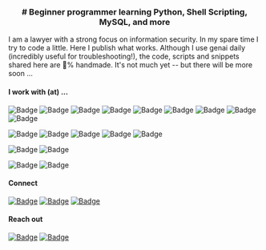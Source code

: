 <h3 align="center"># Beginner programmer learning Python, Shell Scripting, MySQL, and more</h3>

<p>I am a lawyer with a strong focus on information security. In my spare time I try to code a little. Here I publish what works. Although I use genai daily (incredibly useful for troubleshooting!), the code, scripts and snippets shared here are 💯% handmade. It's not much yet -- but there will be more soon ...</p>

<h4>I work with (at) ...</h4>

<p>
<img src="https://img.shields.io/badge/Python-black?style=flat-square" alt="Badge">
<img src="https://img.shields.io/badge/Shell%20Scripting-black?style=flat-square" alt="Badge">
<img src="https://img.shields.io/badge/MySQL-black?style=flat-square" alt="Badge">
<img src="https://img.shields.io/badge/YAML-black?style=flat-square" alt="Badge">
<img src="https://img.shields.io/badge/HTML-black?style=flat-square" alt="Badge">
<img src="https://img.shields.io/badge/CSS-black?style=flat-square" alt="Badge">
<img src="https://img.shields.io/badge/JavaScript-black?style=flat-square" alt="Badge">
<img src="https://img.shields.io/badge/BASIC-black?style=flat-square" alt="Badge">
<img src="https://img.shields.io/badge/LaTeX-black?style=flat-square" alt="Badge">
</p>

<p>
<img src="https://img.shields.io/badge/PyCharm-grey?style=flat-square" alt="Badge">
<img src="https://img.shields.io/badge/Ansible-grey?style=flat-square" alt="Badge">
<img src="https://img.shields.io/badge/Docker-grey?style=flat-square" alt="Badge">
<img src="https://img.shields.io/badge/Kubernetes-grey?style=flat-square" alt="Badge">
<img src="https://img.shields.io/badge/Google%20Cloud-grey?style=flat-square" alt="Badge">
</p>

<p>
<img src="https://img.shields.io/badge/Linux-lightgrey?style=flat-square" alt="Badge">
<img src="https://img.shields.io/badge/Windows-lightgrey?style=flat-square" alt="Badge">
</p>

<p>
<img src="https://img.shields.io/badge/Networking-ebebeb?style=flat-square" alt="Badge">
<img src="https://img.shields.io/badge/TCP%2FIP-ebebeb?style=flat-square" alt="Badge">
</p>

<h4>Connect</h4>

<p>
<a href="https://x.com/january1073"><img src="https://img.shields.io/badge/X.com-magenta?style=flat-square" alt="Badge"></a>  
<a href="https://tryhackme.com/p/january1073"><img src="https://img.shields.io/badge/TryHackMe-magenta?style=flat-square" alt="Badge"></a>
<a href="https://www.linkedin.com/in/fongern" target="_blank"><img src="https://img.shields.io/badge/LinkedIn-magenta?style=flat-square" alt="Badge"></a>
</p>

<h4>Reach out</h4>

<p> 
<a href="mailto:january1073@yahoo.com" target="_blank"><img src="https://img.shields.io/badge/Email-black?style=flat-square" alt="Badge"></a>
<a href="https://keys.openpgp.org/vks/v1/by-fingerprint/12E72BB71FE10C5C0BC5687B70493AE9DCEF9877" target="_blank"><img src="https://img.shields.io/badge/PGP Key-black?style=flat-square&logo=gnuprivacyguard" alt="Badge"></a>
</p> 
